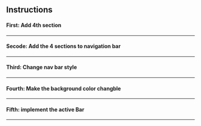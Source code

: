 ## Instructions

#### First: Add 4th section
---
#### Secode: Add the 4 sections to navigation bar
---
#### Third: Change nav bar style
---
#### Fourth: Make the background color changble
---
#### Fifth: implement the active Bar
---
